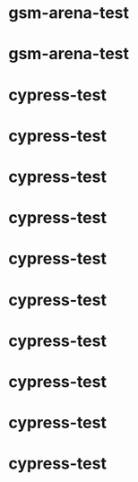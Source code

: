 # gsm-arena-test
# gsm-arena-test
# cypress-test
# cypress-test
# cypress-test
# cypress-test
# cypress-test
# cypress-test
# cypress-test
# cypress-test
# cypress-test
# cypress-test
